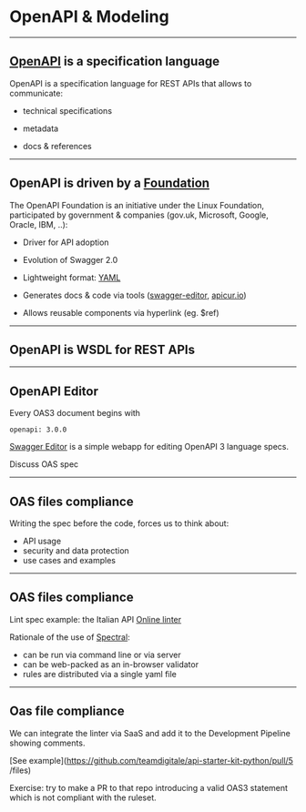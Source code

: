 # OpenAPI & Modeling

---

## [OpenAPI](https://www.openapis.org/) is a specification language

OpenAPI is a specification language for REST APIs that allows to communicate:

- technical specifications 

- metadata

- docs & references

----

## OpenAPI is driven by a [Foundation](https://www.openapis.org/)

The OpenAPI Foundation is an initiative under the Linux Foundation, 
participated by government & companies  (gov.uk, Microsoft, Google, Oracle, IBM, ..):

- Driver for API adoption

- Evolution of Swagger 2.0

- Lightweight format: [YAML](https://learnxinyminutes.com/docs/yaml/)

- Generates docs & code via tools ([swagger-editor](https://editor.swagger.io),
  [apicur.io](https://www.apicur.io/))

- Allows reusable components via hyperlink (eg. $ref)

---

## OpenAPI is WSDL for REST APIs

----

## OpenAPI Editor

Every OAS3 document begins with

```
openapi: 3.0.0
```

[Swagger Editor](https://editor.swagger.io/?url=https://raw.githubusercontent.com/teamdigitale/api-starter-kit/master/openapi/simple.yaml.src)
is a simple webapp for editing OpenAPI 3 language specs.

Discuss OAS spec

----

## OAS files compliance

Writing the spec before the code, forces us to think about:

- API usage
- security and data protection
- use cases and examples

----

## OAS files compliance

Lint spec example: the Italian API  [Online linter](https://teamdigitale.github.io/api-oas-checker?url=https://raw.githubusercontent.com/teamdigitale/api-starter-kit/master/openapi/simple.yaml.src)

Rationale of the use of [Spectral]():

- can be run via command line or via server
- can be web-packed as an in-browser validator
- rules are distributed via a single yaml file

----

## Oas file compliance

We can integrate the linter via SaaS and add it to the Development Pipeline
showing comments.

[See example](https://github.com/teamdigitale/api-starter-kit-python/pull/5
/files) 

Exercise: try to make a PR to that repo introducing a valid OAS3 statement
which is not compliant with the ruleset.